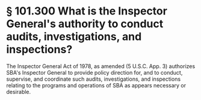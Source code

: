 # § 101.300   What is the Inspector General's authority to conduct audits, investigations, and inspections?

The Inspector General Act of 1978, as amended (5 U.S.C. App. 3) authorizes SBA's Inspector General to provide policy direction for, and to conduct, supervise, and coordinate such audits, investigations, and inspections relating to the programs and operations of SBA as appears necessary or desirable. 




